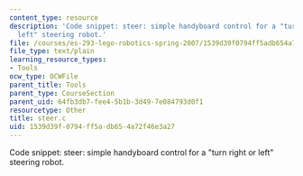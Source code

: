 ```yaml
---
content_type: resource
description: 'Code snippet: steer: simple handyboard control for a "turn right or
  left" steering robot.'
file: /courses/es-293-lego-robotics-spring-2007/1539d39f0794ff5adb654a72f46e3a27_steer.c
file_type: text/plain
learning_resource_types:
- Tools
ocw_type: OCWFile
parent_title: Tools
parent_type: CourseSection
parent_uid: 64fb3db7-fee4-5b1b-3d49-7e084793d0f1
resourcetype: Other
title: steer.c
uid: 1539d39f-0794-ff5a-db65-4a72f46e3a27
---
```

Code snippet: steer: simple handyboard control for a "turn right or left" steering robot.

